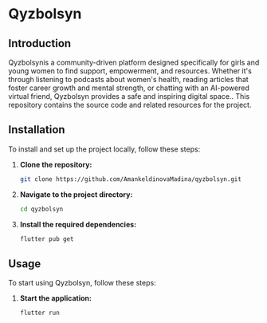 
# Qyzbolsyn

## Introduction

Qyzbolsynis a community-driven platform designed specifically for girls and young women to find support, empowerment, and resources. Whether it's through listening to podcasts about women's health, reading articles that foster career growth and mental strength, or chatting with an AI-powered virtual friend, Qyzbolsyn provides a safe and inspiring digital space.. This repository contains the source code and related resources for the project.

## Installation

To install and set up the project locally, follow these steps:

1. **Clone the repository:**

   ```bash
   git clone https://github.com/AmankeldinovaMadina/qyzbolsyn.git
   ```

2. **Navigate to the project directory:**

   ```bash
   cd qyzbolsyn
   ```

3. **Install the required dependencies:**

   ```bash
   flutter pub get
   ```

## Usage

To start using Qyzbolsyn, follow these steps:

1. **Start the application:**

   ```bash
   flutter run 
   ```


